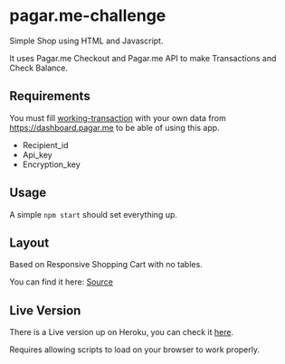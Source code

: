 # pagar.me-challenge
Simple Shop using HTML and Javascript.

It uses Pagar.me Checkout and Pagar.me API to make Transactions and Check Balance.

## Requirements
You must fill [working-transaction](js/working-transaction.js) with your own data from https://dashboard.pagar.me to be able of using this app.
- Recipient_id
- Api_key
- Encryption_key

## Usage
A simple `npm start` should set everything up.

## Layout
Based on Responsive Shopping Cart with no tables.

You can find it here: [Source](https://codepen.io/alex_rodrigues/pen/ABGdg)

## Live Version
There is a Live version up on Heroku, you can check it [here](https://pagar-me-challenge.herokuapp.com/#).

Requires allowing scripts to load on your browser to work properly.

